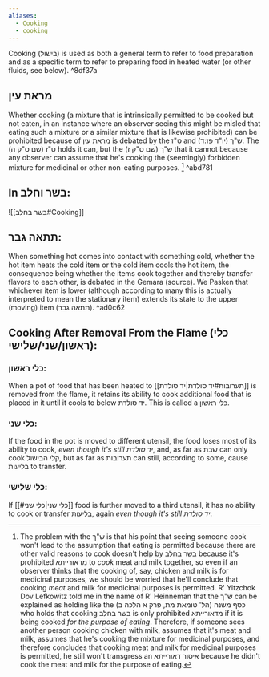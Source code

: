 ```yaml
---
aliases:
  - Cooking
  - cooking
---
```

 Cooking (בישול) is used as both a general term to refer to food preparation and as a specific term to refer to preparing food in heated water (or other fluids, see below). ^8df37a
 
## מראת עין
Whether cooking (a mixture that is intrinsically permitted to be cooked but not eaten, in an instance where an observer seeing this might be misled that eating such a mixture or a similar mixture that is likewise prohibited) can be prohibited because of מראת עין is debated by the ט"ז and ש"ך (יו"ד פז:ד).
The ט"ז (שם ס"ק ה) holds it can, but the ש"ך (שם ס"ק ז) that it cannot because any observer can assume that he's cooking the (seemingly) forbidden mixture for medicinal or other non-eating purposes. [^1] ^abd781

[^1]: The problem with the ש"ך is that his point that seeing someone cook won't lead to the assumption that eating is permitted because there are other valid reasons to cook doesn't help by בשר בחלב because it's prohibited מדאורייתא to *cook* meat and milk together, so even if an observer thinks that the cooking of, say, chicken and milk is for medicinal purposes, we should be worried that he'll conclude that cooking *meat* and milk for medicinal purposes is permitted. R' Yitzchok Dov Lefkowitz told me in the name of R' Heinneman that the ש"ך can be explained as holding like the  כסף משנה (הל' טומאת מת, פרק א הלכה ב) who holds that cooking בשר בחלב is only prohibited מדאורייתא if it is being cooked *for the purpose of eating*. Therefore, if someone sees another person cooking chicken with milk, assumes that it's meat and milk, assumes that he's cooking the mixture for medicinal purposes, and therefore concludes that cooking meat and milk for medicinal purposes is permitted, he still won't transgress an איסור דאורייתא because he didn't cook the meat and milk for the purpose of eating.
## In בשר וחלב:
![[בשר בחלב#Cooking]]

## תתאה גבר:
When something hot comes into contact with something cold, whether the hot item heats the cold item or the cold item cools the hot item, the consequence being whether the items cook together and thereby transfer flavors to each other, is debated in the Gemara (source). We Pasken that whichever item is lower (although according to many this is actually interpreted to mean the stationary item) extends its state to the upper (moving) item (תתאה גבר). ^ad0c62

## Cooking After Removal From the Flame (כלי ראשון/שני/שלישי):
### כלי ראשון:
When a pot of food that has been heated to [[תערובות#יד סולדת|יד סולדת]] is removed from the flame, it retains its ability to cook additional food that is placed in it until it cools to below יד סולדת. This is called a כלי ראשון.
### כלי שני:
If the food in the pot is moved to different utensil, the food loses most of its ability to cook, *even though it's still יד סולדת*,  and, as far as שבת can only cook קלי הבישול, but as far as תערובות can still, according to some, cause בליעות to transfer.

### כלי שלישי:
If [[#כלי שני|כלי שני]] food is further moved to a third utensil, it has no ability to cook or transfer בליעות, again *even though it's still יד סולדת*.

